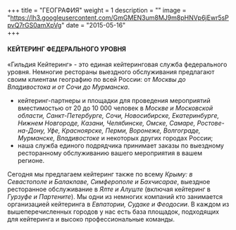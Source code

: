 +++
title = "ГЕОГРАФИЯ"
weight = 1
description = ""
image = "https://lh3.googleusercontent.com/GmGMEN3um8MJ9m8pHNVp6jEwr5sPpvQ7rGS0amXpVg"
date = "2015-05-16"  
+++

#### КЕЙТЕРИНГ ФЕДЕРАЛЬНОГО УРОВНЯ

«Гильдия Кейтеринг» - это единая кейтеринговая служба федерального уровня. Немногие рестораны выездного обслуживания предлагают своим клиентам географию по всей России: от _Москвы до Владивостока и от Сочи до Мурманска_.

- кейтеринг-партнеры и площадки для проведения мероприятий вместимостью от 20 до 10 000 человек в _Москве и Московской области, Санкт-Петербурге, Сочи, Новосибирске, Екатеринбурге, Нижнем Новгороде, Казани, Челябинске, Омске, Самаре, Ростове-на-Дону, Уфе, Красноярске, Перми, Воронеже, Волгограде, Мурманске, Владивостоке_ и некоторых других городах России;
- наша служба единого подрядчика принимает заказы по выездному ресторанному обслуживанию вашего мероприятия в вашем регионе.

Сегодня мы предлагаем кейтеринг также по всему _Крыму:  в Севастополе и Балаклаве, Симферополе и Бахчисарае_, выездное ресторанное обслуживание в _Ялте и Алуште_ (включая кейтеринг в _Гурзуфе и Партените_). Мы одни из немногих компаний кто занимается организацией кейтеринга в _Евпатории, Судаке и Феодосии_. В каждом из вышеперечисленных городов у нас есть база площадок, подходящих для кейтеринга и высоко профессиональные команды.
